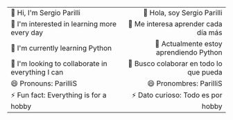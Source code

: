 <div align="center">
  <table>
    <tr>
      <td>👋 Hi, I'm Sergio Parilli</td>
      <td align="right">👋 Hola, soy Sergio Parilli</td>
    </tr>
    <tr>
      <td>👀 I'm interested in learning more every day</td>
      <td align="right">👀 Me interesa aprender cada día más</td>
    </tr>
    <tr>
      <td>🌱 I'm currently learning Python</td>
      <td align="right">🌱 Actualmente estoy aprendiendo Python</td>
    </tr>
    <tr>
      <td>💞️ I'm looking to collaborate in everything I can</td>
      <td align="right">💞️ Busco colaborar en todo lo que pueda</td>
    </tr>
    <tr>
      <td>😄 Pronouns: ParilliS</td>
      <td align="right">😄 Pronombres: ParilliS</td>
    </tr>
    <tr>
      <td>⚡ Fun fact: Everything is for a hobby</td>
      <td align="right">⚡ Dato curioso: Todo es por hobby</td>
    </tr>
  </table>
</div>
